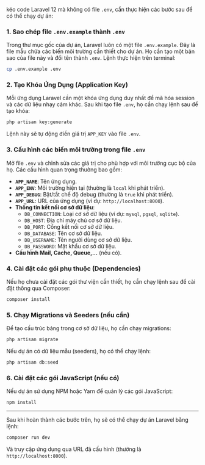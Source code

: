 kéo code Laravel 12 mà không có file `.env`, cần thực hiện các bước sau để có thể chạy dự án:

### 1. Sao chép file `.env.example` thành `.env`
Trong thư mục gốc của dự án, Laravel luôn có một file `.env.example`. Đây là file mẫu chứa các biến môi trường cần thiết cho dự án.
Họ cần tạo một bản sao của file này và đổi tên thành `.env`. Lệnh thực hiện trên terminal:
```bash
cp .env.example .env
```

### 2. Tạo Khóa Ứng Dụng (Application Key)
Mỗi ứng dụng Laravel cần một khóa ứng dụng duy nhất để mã hóa session và các dữ liệu nhạy cảm khác.
Sau khi tạo file `.env`, họ cần chạy lệnh sau để tạo khóa:
```bash
php artisan key:generate
```
Lệnh này sẽ tự động điền giá trị `APP_KEY` vào file `.env`.

### 3. Cấu hình các biến môi trường trong file `.env`
Mở file `.env` và chỉnh sửa các giá trị cho phù hợp với môi trường cục bộ của họ. Các cấu hình quan trọng thường bao gồm:
* **`APP_NAME`**: Tên ứng dụng.
* **`APP_ENV`**: Môi trường hiện tại (thường là `local` khi phát triển).
* **`APP_DEBUG`**: Bật/tắt chế độ debug (thường là `true` khi phát triển).
* **`APP_URL`**: URL của ứng dụng (ví dụ: `http://localhost:8000`).
* **Thông tin kết nối cơ sở dữ liệu**:
    * `DB_CONNECTION`: Loại cơ sở dữ liệu (ví dụ: `mysql`, `pgsql`, `sqlite`).
    * `DB_HOST`: Địa chỉ máy chủ cơ sở dữ liệu.
    * `DB_PORT`: Cổng kết nối cơ sở dữ liệu.
    * `DB_DATABASE`: Tên cơ sở dữ liệu.
    * `DB_USERNAME`: Tên người dùng cơ sở dữ liệu.
    * `DB_PASSWORD`: Mật khẩu cơ sở dữ liệu.
* **Cấu hình Mail, Cache, Queue,...** (nếu có).

### 4. Cài đặt các gói phụ thuộc (Dependencies)
Nếu họ chưa cài đặt các gói thư viện cần thiết, họ cần chạy lệnh sau để cài đặt thông qua Composer:
```bash
composer install
```

### 5. Chạy Migrations và Seeders (nếu cần)
Để tạo cấu trúc bảng trong cơ sở dữ liệu, họ cần chạy migrations:
```bash
php artisan migrate
```
Nếu dự án có dữ liệu mẫu (seeders), họ có thể chạy lệnh:
```bash
php artisan db:seed
```

### 6. Cài đặt các gói JavaScript (nếu có)
Nếu dự án sử dụng NPM hoặc Yarn để quản lý các gói JavaScript:
```bash
npm install
```
---

Sau khi hoàn thành các bước trên, họ sẽ có thể chạy dự án Laravel bằng lệnh:
```bash
composer run dev
```
Và truy cập ứng dụng qua URL đã cấu hình (thường là `http://localhost:8000`).
```
